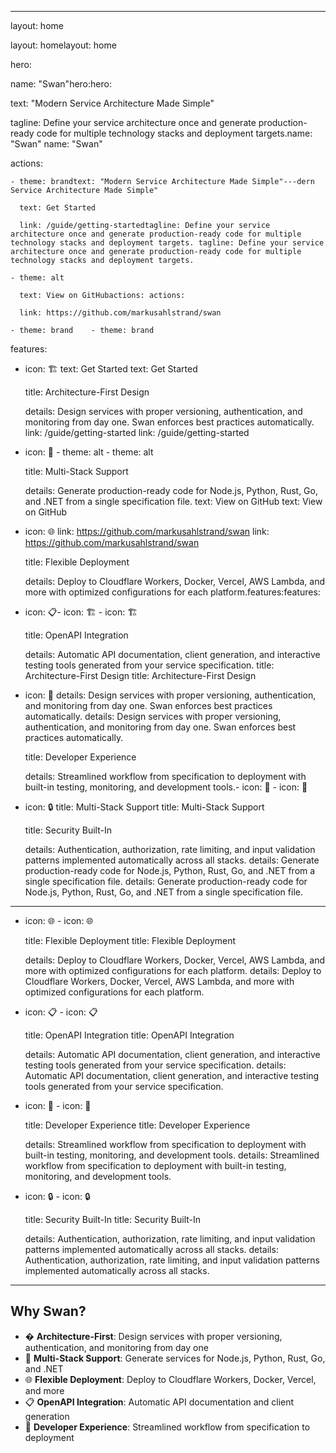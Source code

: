 ------

layout: home

layout: homelayout: home

hero:

  name: "Swan"hero:hero:

  text: "Modern Service Architecture Made Simple"

  tagline: Define your service architecture once and generate production-ready code for multiple technology stacks and deployment targets.name: "Swan" name: "Swan"

  actions:

    - theme: brandtext: "Modern Service Architecture Made Simple"---dern Service Architecture Made Simple"

      text: Get Started

      link: /guide/getting-startedtagline: Define your service architecture once and generate production-ready code for multiple technology stacks and deployment targets. tagline: Define your service architecture once and generate production-ready code for multiple technology stacks and deployment targets.

    - theme: alt

      text: View on GitHubactions: actions:

      link: https://github.com/markusahlstrand/swan

    - theme: brand    - theme: brand

features:

  - icon: 🏗️      text: Get Started      text: Get Started

    title: Architecture-First Design

    details: Design services with proper versioning, authentication, and monitoring from day one. Swan enforces best practices automatically.      link: /guide/getting-started      link: /guide/getting-started

  

  - icon: 🚀    - theme: alt    - theme: alt

    title: Multi-Stack Support

    details: Generate production-ready code for Node.js, Python, Rust, Go, and .NET from a single specification file.      text: View on GitHub      text: View on GitHub

  

  - icon: 🌐      link: https://github.com/markusahlstrand/swan      link: https://github.com/markusahlstrand/swan

    title: Flexible Deployment

    details: Deploy to Cloudflare Workers, Docker, Vercel, AWS Lambda, and more with optimized configurations for each platform.features:features:

  

  - icon: 📋- icon: 🏗️ - icon: 🏗️

    title: OpenAPI Integration

    details: Automatic API documentation, client generation, and interactive testing tools generated from your service specification.  title: Architecture-First Design title: Architecture-First Design

  

  - icon: 🔧  details: Design services with proper versioning, authentication, and monitoring from day one. Swan enforces best practices automatically. details: Design services with proper versioning, authentication, and monitoring from day one. Swan enforces best practices automatically.

    title: Developer Experience

    details: Streamlined workflow from specification to deployment with built-in testing, monitoring, and development tools.- icon: 🚀 - icon: 🚀

  

  - icon: 🔒  title: Multi-Stack Support title: Multi-Stack Support

    title: Security Built-In

    details: Authentication, authorization, rate limiting, and input validation patterns implemented automatically across all stacks.  details: Generate production-ready code for Node.js, Python, Rust, Go, and .NET from a single specification file. details: Generate production-ready code for Node.js, Python, Rust, Go, and .NET from a single specification file.

---

- icon: 🌐 - icon: 🌐

  title: Flexible Deployment title: Flexible Deployment

  details: Deploy to Cloudflare Workers, Docker, Vercel, AWS Lambda, and more with optimized configurations for each platform. details: Deploy to Cloudflare Workers, Docker, Vercel, AWS Lambda, and more with optimized configurations for each platform.

- icon: 📋 - icon: 📋

  title: OpenAPI Integration title: OpenAPI Integration

  details: Automatic API documentation, client generation, and interactive testing tools generated from your service specification. details: Automatic API documentation, client generation, and interactive testing tools generated from your service specification.

- icon: 🔧 - icon: 🔧

  title: Developer Experience title: Developer Experience

  details: Streamlined workflow from specification to deployment with built-in testing, monitoring, and development tools. details: Streamlined workflow from specification to deployment with built-in testing, monitoring, and development tools.

- icon: 🔒 - icon: 🔒

  title: Security Built-In title: Security Built-In

  details: Authentication, authorization, rate limiting, and input validation patterns implemented automatically across all stacks. details: Authentication, authorization, rate limiting, and input validation patterns implemented automatically across all stacks.

---

## Why Swan?

- �️ **Architecture-First**: Design services with proper versioning, authentication, and monitoring from day one
- 🚀 **Multi-Stack Support**: Generate services for Node.js, Python, Rust, Go, and .NET
- 🌐 **Flexible Deployment**: Deploy to Cloudflare Workers, Docker, Vercel, and more
- 📋 **OpenAPI Integration**: Automatic API documentation and client generation
- 🔧 **Developer Experience**: Streamlined workflow from specification to deployment
